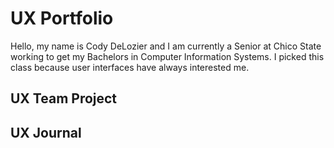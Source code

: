# UX Portfolio

Hello, my name is Cody DeLozier and I am currently a Senior at Chico State working to get my Bachelors in Computer Information Systems. I picked this class because user interfaces have always interested me.

## UX Team Project


## UX Journal

